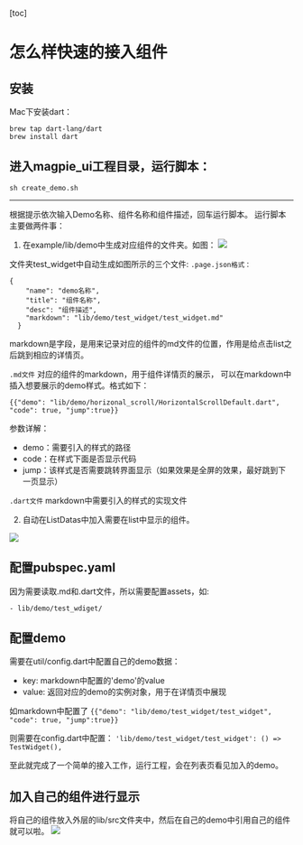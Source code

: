 
[toc]

# 怎么样快速的接入组件

## 安装
Mac下安装dart：
```
brew tap dart-lang/dart
brew install dart
```

## 进入magpie_ui工程目录，运行脚本：
```
sh create_demo.sh
```

-------
根据提示依次输入Demo名称、组件名称和组件描述，回车运行脚本。
运行脚本主要做两件事：
1. 在example/lib/demo中生成对应组件的文件夹。如图：
![](resource/create_demo1.jpg)

文件夹test_widget中自动生成如图所示的三个文件:
`.page.json格式：`

``` 
{
    "name": "demo名称",
    "title": "组件名称",
    "desc": "组件描述",
    "markdown": "lib/demo/test_widget/test_widget.md" 
  }
```
markdown是字段，是用来记录对应的组件的md文件的位置，作用是给点击list之后跳到相应的详情页。

`.md文件`
对应的组件的markdown，用于组件详情页的展示，
可以在markdown中插入想要展示的demo样式。格式如下：

```
{{"demo": "lib/demo/horizonal_scroll/HorizontalScrollDefault.dart", "code": true, "jump":true}}
```
参数详解：
* demo：需要引入的样式的路径
* code：在样式下面是否显示代码
* jump：该样式是否需要跳转界面显示（如果效果是全屏的效果，最好跳到下一页显示）

`.dart文件`
markdown中需要引入的样式的实现文件

2. 自动在ListDatas中加入需要在list中显示的组件。

![](resource/create_demo2.jpg)

## 配置pubspec.yaml
因为需要读取.md和.dart文件，所以需要配置assets，如:
```
- lib/demo/test_wdiget/
```

## 配置demo
需要在util/config.dart中配置自己的demo数据：
* key: markdown中配置的'demo'的value
* value: 返回对应的demo的实例对象，用于在详情页中展现

如markdown中配置了
`{{"demo": "lib/demo/test_widget/test_widget", "code": true, "jump":true}}`

则需要在config.dart中配置：
`'lib/demo/test_widget/test_widget': () => TestWidget(),`

至此就完成了一个简单的接入工作，运行工程，会在列表页看见加入的demo。

## 加入自己的组件进行显示
将自己的组件放入外层的lib/src文件夹中，然后在自己的demo中引用自己的组件就可以啦。
![](resource/create_demo3.jpg)